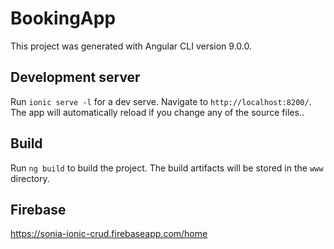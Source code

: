 # BookingApp
This project was generated with Angular CLI version 9.0.0.

## Development server
Run `ionic serve -l` for a dev serve. Navigate to `http://localhost:8200/`. The app will automatically reload if you change any of the source files..

## Build
Run `ng build` to build the project. The build artifacts will be stored in the `www` directory. 

## Firebase
https://sonia-ionic-crud.firebaseapp.com/home
